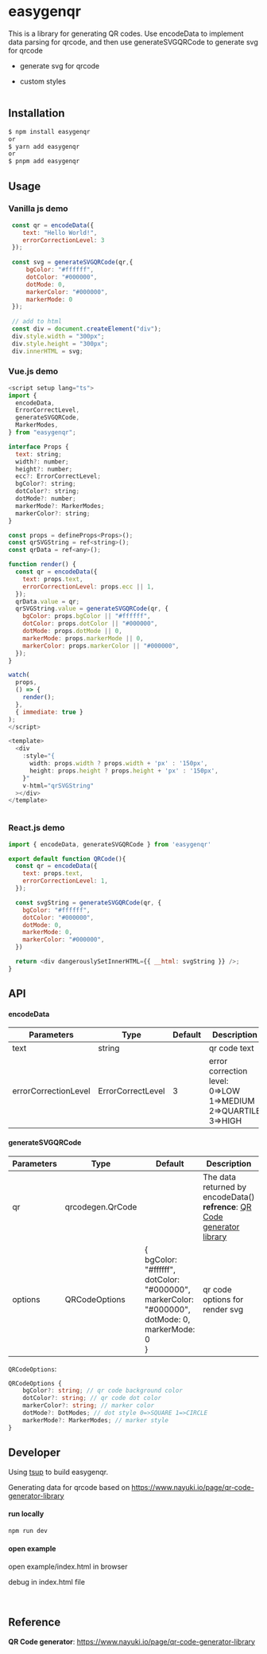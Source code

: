 # easygenqr

This is a library for generating QR codes. Use encodeData to implement data parsing for qrcode, and then use generateSVGQRCode to generate svg for qrcode

- generate svg for qrcode

- custom styles

<img title="" src="https://i.imgur.com/eFKXqgs.jpeg" alt="">

## Installation

```bash
$ npm install easygenqr
or
$ yarn add easygenqr
or
$ pnpm add easygenqr
```

## Usage

### Vanilla js demo

```javascript
 const qr = encodeData({
    text: "Hello World!",
    errorCorrectionLevel: 3
 });
 
 const svg = generateSVGQRCode(qr,{
     bgColor: "#ffffff",
     dotColor: "#000000",
     dotMode: 0,
     markerColor: "#000000",
     markerMode: 0
 });
 
 // add to html
 const div = document.createElement("div");
 div.style.width = "300px";
 div.style.height = "300px";
 div.innerHTML = svg;
```

### Vue.js demo

```javascript
<script setup lang="ts">
import {
  encodeData,
  ErrorCorrectLevel,
  generateSVGQRCode,
  MarkerModes,
} from "easygenqr";

interface Props {
  text: string;
  width?: number;
  height?: number;
  ecc?: ErrorCorrectLevel;
  bgColor?: string;
  dotColor?: string;
  dotMode?: number;
  markerMode?: MarkerModes;
  markerColor?: string;
}

const props = defineProps<Props>();
const qrSVGString = ref<string>();
const qrData = ref<any>();

function render() {
  const qr = encodeData({
    text: props.text,
    errorCorrectionLevel: props.ecc || 1,
  });
  qrData.value = qr;
  qrSVGString.value = generateSVGQRCode(qr, {
    bgColor: props.bgColor || "#ffffff",
    dotColor: props.dotColor || "#000000",
    dotMode: props.dotMode || 0,
    markerMode: props.markerMode || 0,
    markerColor: props.markerColor || "#000000",
  });
}

watch(
  props,
  () => {
    render();
  },
  { immediate: true }
);
</script>

<template>
  <div
    :style="{
      width: props.width ? props.width + 'px' : '150px',
      height: props.height ? props.height + 'px' : '150px',
    }"
    v-html="qrSVGString"
  ></div>
</template>



```

### React.js demo

```javascript
import { encodeData, generateSVGQRCode } from 'easygenqr'

export default function QRCode(){
  const qr = encodeData({
    text: props.text,
    errorCorrectionLevel: 1,
  });

  const svgString = generateSVGQRCode(qr, {
    bgColor: "#ffffff",
    dotColor: "#000000",
    dotMode: 0,
    markerMode: 0,
    markerColor: "#000000",
  })

  return <div dangerouslySetInnerHTML={{ __html: svgString }} />;
}
```

## API

#### encodeData

| Parameters           | Type              | Default | Description                                                  |
| -------------------- | ----------------- | ------- | ------------------------------------------------------------ |
| text                 | string            |         | qr code text                                                 |
| errorCorrectionLevel | ErrorCorrectLevel | 3       | error correction level: 0=>LOW 1=>MEDIUM 2=>QUARTILE 3=>HIGH |

#### generateSVGQRCode

| Parameters | Type             | Default                                                                                                                                                                                    | Description                                                                                                                           |
| ---------- | ---------------- | ------------------------------------------------------------------------------------------------------------------------------------------------------------------------------------------ | ------------------------------------------------------------------------------------------------------------------------------------- |
| qr         | qrcodegen.QrCode |                                                                                                                                                                                            | The data returned by encodeData()<br/>**refrence**: [QR Code generator library](https://www.nayuki.io/page/qr-code-generator-library) |
| options    | QRCodeOptions    | {<br/>            bgColor: "#ffffff",<br/>            dotColor: "#000000",<br/>            markerColor: "#000000",<br/>            dotMode: 0,<br/>            markerMode: 0<br/>        } | qr code options for render svg                                                                                                        |

`QRCodeOptions`:

```typescript
QRCodeOptions {
    bgColor?: string; // qr code background color
    dotColor?: string; // qr code dot color
    markerColor?: string; // marker color
    dotMode?: DotModes; // dot style 0=>SQUARE 1=>CIRCLE
    markerMode?: MarkerModes; // marker style
}
```

## Developer

Using [tsup](https://tsup.egoist.dev/) to build easygenqr.

Generating data for qrcode based on https://www.nayuki.io/page/qr-code-generator-library

#### run  locally

```bash
npm run dev
```

#### open example

open example/index.html in browser

debug in index.html file

 

## Reference

**QR Code generator**: https://www.nayuki.io/page/qr-code-generator-library